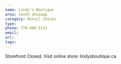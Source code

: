 ```yaml
---
name: Lindy’s Boutique
area: south-shuswap
category: Retail Stores
type:
phone: 778-490-5113
email:
url:
tags:
---
```


Storefront Closed. Visit online store: lindysboutique.ca
